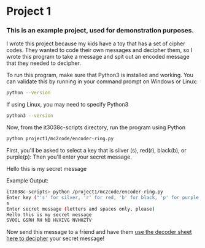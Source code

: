 # Project 1

### This is an example project, used for demonstration purposes. 

I wrote this project because my kids have a toy that has a set of cipher codes. They wanted to code their own messages and decipher them, so I wrote this program to take a message and spit out an encoded message that they needed to decipher. 

To run this program, make sure that Python3 is installed and working. You can validate this by running in your command prompt on Windows or Linux:

```bash
python --version
```

If using Linux, you may need to specify Python3
```bash
python3 --version
```

Now, from the it3038c-scripts directory, run the program using Python

```bash
python project1/mc2code/encoder-ring.py
```

First, you'll be asked to select a key that is silver (s), red(r), black(b), or purple(p):
Then you'll enter your secret message.

Hello this is my secret message

Example Output: 
```bash
it3038c-scripts> python /project1/mc2code/encoder-ring.py
Enter key ("'s' for silver, 'r' for red, 'b' for black, 'p' for purple ")
s
Enter secret message (letters and spaces only, please)
Hello this is my secret message
SVOOL GSRH RH NB HVXIVG NVHHZTV
```
Now send this message to a friend and have them [use the decoder sheet here to decipher](https://ajbotheweb.s3.us-east-2.amazonaws.com/projects/mc2code/keycode.jpg) your secret message!


